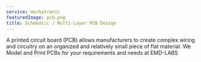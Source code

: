 ```yaml
---
service: mechatronic
featuredImage: pcb.png
title: Schematic / Multi-Layer PCB Design
---
```


A printed circuit board (PCB) allows manufacturers to create complex wiring and circuitry on an organized and relatively small piece of flat material.
We Model and Print PCBs for your requirements and needs at EMD-LABS
